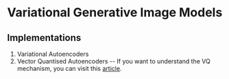 # Variational Generative Image Models

## Implementations
1. Variational Autoencoders
2. Vector Quantised Autoencoders -- If you want to understand the VQ mechanism, you can visit this [article](https://huggingface.co/blog/ariG23498/understand-vq).

